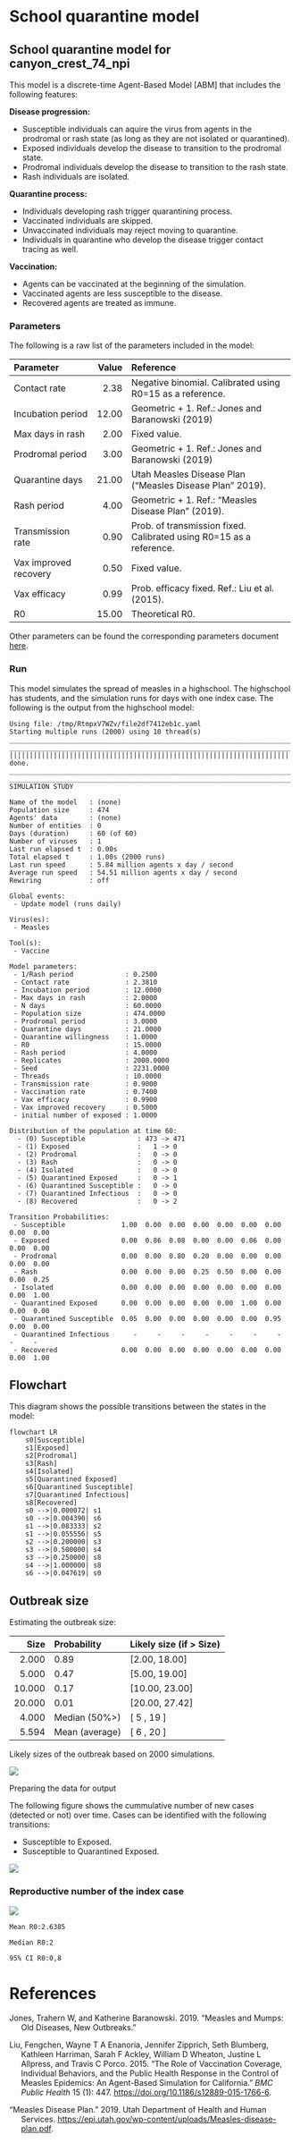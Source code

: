# School quarantine model


## School quarantine model for canyon_crest_74_npi

This model is a discrete-time Agent-Based Model \[ABM\] that includes
the following features:

**Disease progression:**

- Susceptible individuals can aquire the virus from agents in the
  prodromal or rash state (as long as they are not isolated or
  quarantined).
- Exposed individuals develop the disease to transition to the prodromal
  state.
- Prodromal individuals develop the disease to transition to the rash
  state.
- Rash individuals are isolated.

**Quarantine process:**

- Individuals developing rash trigger quarantining process.
- Vaccinated individuals are skipped.
- Unvaccinated individuals may reject moving to quarantine.
- Individuals in quarantine who develop the disease trigger contact
  tracing as well.

**Vaccination:**

- Agents can be vaccinated at the beginning of the simulation.
- Vaccinated agents are less susceptible to the disease.
- Recovered agents are treated as immune.

### Parameters

The following is a raw list of the parameters included in the model:

| Parameter             | Value | Reference                                                           |
|:----------------------|------:|:--------------------------------------------------------------------|
| Contact rate          |  2.38 | Negative binomial. Calibrated using R0=15 as a reference.           |
| Incubation period     | 12.00 | Geometric + 1. Ref.: Jones and Baranowski (2019)                    |
| Max days in rash      |  2.00 | Fixed value.                                                        |
| Prodromal period      |  3.00 | Geometric + 1. Ref.: Jones and Baranowski (2019)                    |
| Quarantine days       | 21.00 | Utah Measles Disease Plan (“Measles Disease Plan” 2019).            |
| Rash period           |  4.00 | Geometric + 1. Ref.: “Measles Disease Plan” (2019).                 |
| Transmission rate     |  0.90 | Prob. of transmission fixed. Calibrated using R0=15 as a reference. |
| Vax improved recovery |  0.50 | Fixed value.                                                        |
| Vax efficacy          |  0.99 | Prob. efficacy fixed. Ref.: Liu et al. (2015).                      |
| R0                    | 15.00 | Theoretical R0.                                                     |

Other parameters can be found the corresponding parameters document
[here](canyon_crest_74_npi_params.yaml).

### Run

This model simulates the spread of measles in a highschool. The
highschool has students, and the simulation runs for days with one index
case. The following is the output from the highschool model:

    Using file: /tmp/RtmpxV7WZv/file2df7412eb1c.yaml
    Starting multiple runs (2000) using 10 thread(s)
    _________________________________________________________________________
    _________________________________________________________________________
    ||||||||||||||||||||||||||||||||||||||||||||||||||||||||||||||||||||||||| done.
    ________________________________________________________________________________
    ________________________________________________________________________________
    SIMULATION STUDY

    Name of the model   : (none)
    Population size     : 474
    Agents' data        : (none)
    Number of entities  : 0
    Days (duration)     : 60 (of 60)
    Number of viruses   : 1
    Last run elapsed t  : 0.00s
    Total elapsed t     : 1.00s (2000 runs)
    Last run speed      : 5.84 million agents x day / second
    Average run speed   : 54.51 million agents x day / second
    Rewiring            : off

    Global events:
     - Update model (runs daily)

    Virus(es):
     - Measles

    Tool(s):
     - Vaccine

    Model parameters:
     - 1/Rash period             : 0.2500
     - Contact rate              : 2.3810
     - Incubation period         : 12.0000
     - Max days in rash          : 2.0000
     - N days                    : 60.0000
     - Population size           : 474.0000
     - Prodromal period          : 3.0000
     - Quarantine days           : 21.0000
     - Quarantine willingness    : 1.0000
     - R0                        : 15.0000
     - Rash period               : 4.0000
     - Replicates                : 2000.0000
     - Seed                      : 2231.0000
     - Threads                   : 10.0000
     - Transmission rate         : 0.9000
     - Vaccination rate          : 0.7400
     - Vax efficacy              : 0.9900
     - Vax improved recovery     : 0.5000
     - initial number of exposed : 1.0000

    Distribution of the population at time 60:
      - (0) Susceptible             : 473 -> 471
      - (1) Exposed                 :   1 -> 0
      - (2) Prodromal               :   0 -> 0
      - (3) Rash                    :   0 -> 0
      - (4) Isolated                :   0 -> 0
      - (5) Quarantined Exposed     :   0 -> 1
      - (6) Quarantined Susceptible :   0 -> 0
      - (7) Quarantined Infectious  :   0 -> 0
      - (8) Recovered               :   0 -> 2

    Transition Probabilities:
     - Susceptible              1.00  0.00  0.00  0.00  0.00  0.00  0.00  0.00  0.00
     - Exposed                  0.00  0.86  0.08  0.00  0.00  0.06  0.00  0.00  0.00
     - Prodromal                0.00  0.00  0.80  0.20  0.00  0.00  0.00  0.00  0.00
     - Rash                     0.00  0.00  0.00  0.25  0.50  0.00  0.00  0.00  0.25
     - Isolated                 0.00  0.00  0.00  0.00  0.00  0.00  0.00  0.00  1.00
     - Quarantined Exposed      0.00  0.00  0.00  0.00  0.00  1.00  0.00  0.00  0.00
     - Quarantined Susceptible  0.05  0.00  0.00  0.00  0.00  0.00  0.95  0.00  0.00
     - Quarantined Infectious      -     -     -     -     -     -     -     -     -
     - Recovered                0.00  0.00  0.00  0.00  0.00  0.00  0.00  0.00  1.00

## Flowchart

This diagram shows the possible transitions between the states in the
model:

``` mermaid
flowchart LR
    s0[Susceptible]
    s1[Exposed]
    s2[Prodromal]
    s3[Rash]
    s4[Isolated]
    s5[Quarantined Exposed]
    s6[Quarantined Susceptible]
    s7[Quarantined Infectious]
    s8[Recovered]
    s0 -->|0.000072| s1
    s0 -->|0.004390| s6
    s1 -->|0.083333| s2
    s1 -->|0.055556| s5
    s2 -->|0.200000| s3
    s3 -->|0.500000| s4
    s3 -->|0.250000| s8
    s4 -->|1.000000| s8
    s6 -->|0.047619| s0

```

## Outbreak size

Estimating the outbreak size:

|   Size | Probability    | Likely size (if \> Size) |
|-------:|:---------------|:-------------------------|
|  2.000 | 0.89           | \[2.00, 18.00\]          |
|  5.000 | 0.47           | \[5.00, 19.00\]          |
| 10.000 | 0.17           | \[10.00, 23.00\]         |
| 20.000 | 0.01           | \[20.00, 27.42\]         |
|  4.000 | Median (50%\>) | \[ 5 , 19 \]             |
|  5.594 | Mean (average) | \[ 6 , 20 \]             |

Likely sizes of the outbreak based on 2000 simulations.

![](canyon_crest_74_npi_files/figure-commonmark/print-histogram-1.png)

Preparing the data for output

The following figure shows the cummulative number of new cases (detected
or not) over time. Cases can be identified with the following
transitions:

- Susceptible to Exposed.
- Susceptible to Quarantined Exposed.

![](canyon_crest_74_npi_files/figure-commonmark/contact-tracing-1.png)

### Reproductive number of the index case

![](canyon_crest_74_npi_files/figure-commonmark/reproductive-number-1.png)

    Mean R0:2.6385

    Median R0:2

    95% CI R0:0,8

# References

<div id="refs" class="references csl-bib-body hanging-indent"
entry-spacing="0">

<div id="ref-jones2019measles" class="csl-entry">

Jones, Trahern W, and Katherine Baranowski. 2019. “Measles and Mumps:
Old Diseases, New Outbreaks.”

</div>

<div id="ref-liuRoleVaccinationCoverage2015" class="csl-entry">

Liu, Fengchen, Wayne T A Enanoria, Jennifer Zipprich, Seth Blumberg,
Kathleen Harriman, Sarah F Ackley, William D Wheaton, Justine L
Allpress, and Travis C Porco. 2015. “The Role of Vaccination Coverage,
Individual Behaviors, and the Public Health Response in the Control of
Measles Epidemics: An Agent-Based Simulation for California.” *BMC
Public Health* 15 (1): 447. <https://doi.org/10.1186/s12889-015-1766-6>.

</div>

<div id="ref-MeaslesDiseasePlan2019" class="csl-entry">

“Measles Disease Plan.” 2019. Utah Department of Health and Human
Services.
<https://epi.utah.gov/wp-content/uploads/Measles-disease-plan.pdf>.

</div>

</div>

